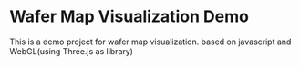 # Wafer Map Visualization Demo
This is a demo project for wafer map visualization.
based on javascript and WebGL(using Three.js as library)

